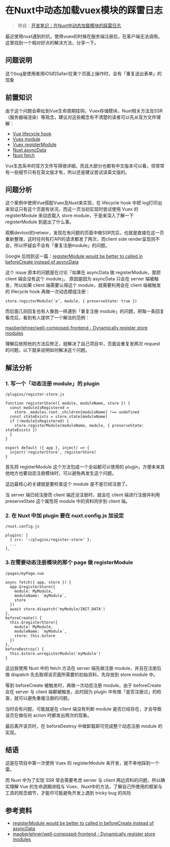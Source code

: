 # 在Nuxt中动态加载vuex模块的踩雷日志

> 转自：[开发笔记｜在Nuxt中动态加载模块的踩雷日志](https://medium.com/dezchuang/vue-%E5%AD%B8%E7%BF%92%E7%AD%86%E8%A8%98-%E5%9C%A8-nuxt-%E4%B8%AD%E4%BD%BF%E7%94%A8-vuex-registermodule-%E7%9A%84%E8%B8%A9%E9%9B%B7%E6%97%A5%E8%AA%8C-dde3e0972e44)

最近使用nuxt遇到的坑，使用vuex的时候在服务端注册后，在客户端无法调用。这里找到一个相对好点的解决方法，分享一下。

## 问题说明

这个bug是使用者用iOS的Safari在某个页面上操作时，会有「重复送出表单」的现象

## 前置知识
由于这个问题会牵扯到Vue生命周期挂钩，Vuex存储模块，Nuxt相关方法及SSR（服务器端渲染）等观念，建议对这些概念有不清楚的读者可以先从官方文件理解：

* [Vue lifecycle hook](https://cn.vuejs.org/v2/guide/instance.html#%E7%94%9F%E5%91%BD%E5%91%A8%E6%9C%9F%E5%9B%BE%E7%A4%BA)
* [Vuex module](https://vuex.vuejs.org/zh/guide/modules.html)
* [Vuex registerModule](https://vuex.vuejs.org/zh/guide/modules.html#%E6%A8%A1%E5%9D%97%E5%8A%A8%E6%80%81%E6%B3%A8%E5%86%8C)
* [Nuxt asyncData](https://nuxtjs.org/api/#the-asyncdata-method)
* [Nuxt fetch](https://nuxtjs.org/api/pages-fetch#the-fetch-method)

Vux生态系中的官方文件写得很详细，而且大部分也都有中文版本可以看，但常常有一些细节只有在英文版才有，所以还是建议尝试读英文版的。

## 问题分析

这个案例中使用Vue搭配Vuex及Nuxt来实现，在 lifecycle hook 中把 log打印出来验证只有这个页面有状况，而这一页当初实现时尝试使用 Vuex 的 registerModule 来动态载入 store module，于是来深入了解一下 registerModule 到底出了什么事。

观察devtool的networ，发现在有问题的页面中做SSR完后，也就是直接在这一页重新整理，这时任何有打API的请求都发了两次，而client side render呈现则不会，所以怀疑会不会有「重复注册module」的问题。

Google 后找到这一篇：[registerModule would be better to called in beforeCreate instead of asyncData](https://github.com/vuejs/vue-ssr-docs/issues/166?source=post_page-----dde3e0972e44----------------------)

这个 issue 原本的问题是在讨论「如果在 asyncData 做 registerModule，那麽 client 端会没有这个 module」。
原因是因为 asyncData 只会在 server 端被触发，所以如果 client 端需要认得这个 module，就需要利用会在 client 端被触发的 lifecycle hook 再做一次动态模组注册：

```
store.registerModule(‘a’, module, { preserveState: true }) 
```

而后面几则回复也有人像我一样遇到「重复注册 module」的问题，把每一条回复看完后，看到有人提供了一个解法的范例：

[maoberlehner/well-composed-frontend - Dynamically register store modules](https://github.com/maoberlehner/well-composed-frontend/commit/b1fa6ec58ef782b0230e11f87e80a4c1a2a5f810#diff-4167ed287472c29e9b46664c039d4466)

理解后依照他的方法后修正，就解决了自己项目中，页面会重复发两次 request 的问题，以下就来说明如何解决这个问题。

## 解法分析

### 1. 写一个「动态注册 module」的 plugin
```
/plugins/register-store.js
```
```
function registerStore({ module, moduleName, store }) {
  const moduleIsRegistered =
    store._modules.root._children[moduleName] !== undefined
  const stateExists = store.state[moduleName]
  if (!moduleIsRegistered) {
    store.registerModule(moduleName, module, { preserveState: stateExists })
  }
}

export default ({ app }, inject) => {
  inject('registerStore', registerStore)
}
```
首先将 registerModule 这个方法包成一个全站都可以使用的 plugin，方便未来其他地方也要动态注册模块时，可以避免再发生这个问题。

这边最核心的关键就是要检查这个 module 是不是已经注册了。

当 server 端已经注册而 client 端还没注册时，就会在 client 端进行注册并利用preserveState 这个属性将 module 中的资料同步到 client 端。

### 2. 在 Nuxt 中加 plugin 要在 nuxt.config.js 加设定
```
/nuxt.config.js
```

```
plugins: [
  { src: '~/plugins/register-store' },
  ...
],
```
### 3.在需要动态注册模块的那个 page 做 registerModule

```
/pages/myPage.vue
```

```
async fetch({ app, store }) {
  app.$registerStore({
    module: MyModule,
    moduleName: `myModule`,
    store
  })
  await store.dispatch('myModule/INIT_DATA')
},
beforeCreate() {
  this.$registerStore({
    module: MyModule,
    moduleName: `myModule`,
    store: this.$store
  })
},
beforeDestroy() {
  this.$store.unregisterModule('myModule')
}
```
这边我使用 Nuxt 中的 fetch 方法在 server 端先做注册 module，并且在注册后做 dispatch 先去取得该页面所需要的初始资料，先存放到 store module 中。

等到 beforeCreate 被触发时，再做一次动态注册 module，由于 beforeCreate 会在 server 与 client 端都被触发，此时因为 plugin 中有做「是否注册过」的检查，就可以避免重複注册的问题。

当时会有问题，可能就是在 client 端没有判断 module 是否已经存在，才会导致该页在做任何 action 时都发出两次的现象。

最后离开该页时，在 beforeDestroy 中做卸载即可完成整个动态注册 module 的实现。

## 结语

这是在项目中第一次使用 Vuex 的 registerModule 来开发，就不幸地踩到一个雷。

而 Nuxt 中为了实现 SSR 常会需要考虑 server 与 client 两边资料的问题，所以确实理解 Vue 的生命週期进程与 Vuex、Nuxt中的方法，了解自己所使用的框架与工具的观念细节，才能尽可能避免开发上遇到 tricky bug 的风险

## 参考资料

* [registerModule would be better to called in beforeCreate instead of asyncData](https://github.com/vuejs/vue-ssr-docs/issues/166)
* [maoberlehner/well-composed-frontend - Dynamically register store modules](https://github.com/maoberlehner/well-composed-frontend/commit/b1fa6ec58ef782b0230e11f87e80a4c1a2a5f810#diff-4167ed287472c29e9b46664c039d4466)